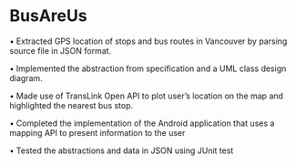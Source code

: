 # BusAreUs

•	Extracted GPS location of stops and bus routes in Vancouver by parsing source file in JSON format.

•	Implemented the abstraction from specification and a UML class design diagram.

•	Made use of TransLink Open API to plot user’s location on the map and highlighted the nearest bus stop. 

•	Completed the implementation of the Android application that uses a mapping API to present information to the user

•	Tested the abstractions and data in JSON using JUnit test

